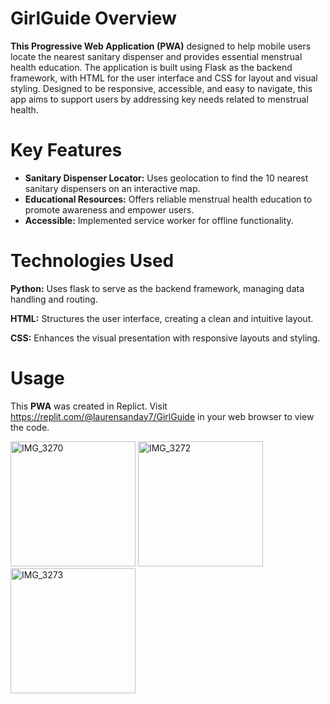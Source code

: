 # GirlGuide Overview
**This Progressive Web Application (PWA)** designed to help mobile users locate the nearest sanitary dispenser and provides essential menstrual health education. The application is built using Flask as the backend framework, with HTML for the user interface and CSS for layout and visual styling. Designed to be responsive, accessible, and easy to navigate, this app aims to support users by addressing key needs related to menstrual health. 

# Key Features
* **Sanitary Dispenser Locator:** Uses geolocation to find the 10 nearest sanitary dispensers on an interactive map.  
* **Educational Resources:** Offers reliable menstrual health education to promote awareness and empower users.
* **Accessible:** Implemented service worker for offline functionality.

# Technologies Used
**Python:** Uses flask to serve as the backend framework, managing data handling and routing.

**HTML:** Structures the user interface, creating a clean and intuitive layout.

**CSS:** Enhances the visual presentation with responsive layouts and styling.

# Usage
This **PWA** was created in Replict. Visit https://replit.com/@laurensanday7/GirlGuide in your web browser to view the code.

<img src="https://github.com/user-attachments/assets/d7abfdd8-ceaf-4ddd-9aa0-d87e12c75680" alt="IMG_3270" width="200">
<img src="https://github.com/user-attachments/assets/c445a3a0-bf65-459c-94ed-889a331f225c" alt="IMG_3272" width="200">
<img src="https://github.com/user-attachments/assets/25780634-50fa-4219-bc83-bb5e2068e895" alt="IMG_3273" width="200">


